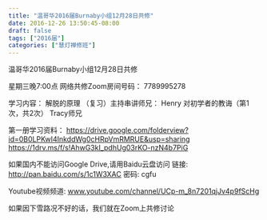 ```yaml
---
title: "温哥华2016届Burnaby小组12月28日共修"
date: 2016-12-26 13:50:45-08:00
draft: false
tags: ["2016届"]
categories: ["慧灯禅修班"]
---
```

温哥华2016届Burnaby小组12月28日共修

星期三晚7:00点
网络共修Zoom房间号码： 7789995278

学习内容：
解脱的原理 （复习）主持串讲师兄： Henry
对初学者的教诲（第1次，共2次） Tracy师兄


第一册学习资料：
https://drive.google.com/folderview?id=0B0LPKwI4InkddWg0cHRpVmRMRUE&usp=sharing
https://1drv.ms/f/s!AhwG3kI_pdhUg03rKO-nzN4b7PiG

如果国内不能访问Google Drive,请用Baidu云盘访问
链接: http://pan.baidu.com/s/1c1W3XAC 密码: cgfu

Youtube视频频道:
www.youtube.com/channel/UCp-m_8n7201qjJv4p9fScHg

如果因下雪路况不好的话，我们就在Zoom上共修讨论
